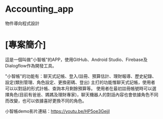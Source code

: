 # Accounting_app
物件導向程式設計



# [專案簡介]

這是一個叫做"小智帳"的APP，使用GitHub、Android Studio、Firebase及Dialogflow作為開發工具。

"小智帳"的功能有：聊天式記帳、登入/註冊、預算估計、理財報導、歷史紀錄、設定(類別管理、角色設定、更換密碼、登出)
主打的功能惟聊天式記帳，使用者可以以對話的形式計帳、查詢本月剩餘預算等。
使用者在最初註冊帳號時可以選擇角色(目前有爸爸、媽媽及理財專家)，聊天機器人的對話內容也會依據角色不同而改變，也可以依據喜好更換不同的角色。

小智帳demo影片連結：https://youtu.be/HP5oe3GejjI
